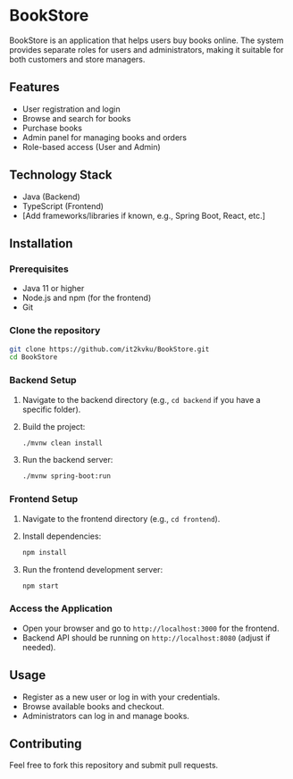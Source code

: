
# BookStore

BookStore is an application that helps users buy books online. The system provides separate roles for users and administrators, making it suitable for both customers and store managers.

## Features

- User registration and login
- Browse and search for books
- Purchase books
- Admin panel for managing books and orders
- Role-based access (User and Admin)

## Technology Stack

- Java (Backend)
- TypeScript (Frontend)
- [Add frameworks/libraries if known, e.g., Spring Boot, React, etc.]

## Installation

### Prerequisites

- Java 11 or higher
- Node.js and npm (for the frontend)
- Git

### Clone the repository

```bash
git clone https://github.com/it2kvku/BookStore.git
cd BookStore
```

### Backend Setup

1. Navigate to the backend directory (e.g., `cd backend` if you have a specific folder).
2. Build the project:

   ```bash
   ./mvnw clean install
   ```

3. Run the backend server:

   ```bash
   ./mvnw spring-boot:run
   ```

### Frontend Setup

1. Navigate to the frontend directory (e.g., `cd frontend`).
2. Install dependencies:

   ```bash
   npm install
   ```

3. Run the frontend development server:

   ```bash
   npm start
   ```

### Access the Application

- Open your browser and go to `http://localhost:3000` for the frontend.
- Backend API should be running on `http://localhost:8080` (adjust if needed).

## Usage

- Register as a new user or log in with your credentials.
- Browse available books and checkout.
- Administrators can log in and manage books.

## Contributing

Feel free to fork this repository and submit pull requests.




